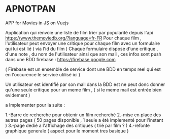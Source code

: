 # APNOTPAN
APP for Movies in JS on Vuejs

Application qui renvoie une liste de film trier par popularité depuis l'api https://www.themoviedb.org/?language=fr-FR
Pour chaque film , l'utilisateur peut envoyer une critique pour chaque film avec un formulaire qui lui est lié ( via l'id du film ) 
Chaque formulaire dispose d'une critique , d'une note , du nom de l'utilisateur ainsi que son mail , ces infos sont push dans une BDD firebase : https://firebase.google.com

( Firebase est un ensemble de service dont une BDD en temps reel qui est en l'occurence le service utilisé ici ) 

Un utilisateur est identifié par son mail dans la BDD est ne peut donc donner qu'une seule critique pour un meme film , ( si le meme mail est entrée bien evidement ) 

a Implementer pour la suite :

1.-Barre de recherche pour obtenir un film recherché 
2.-mise en place des autres pages ( 50 pages disponible , 1 seule a été implementé pour l'instant ) 
3.-page dedié a l'affichage des critiques ( trié par film ? )
4.-refonte graphique generale ( aspect pour le moment tres basique ) 

